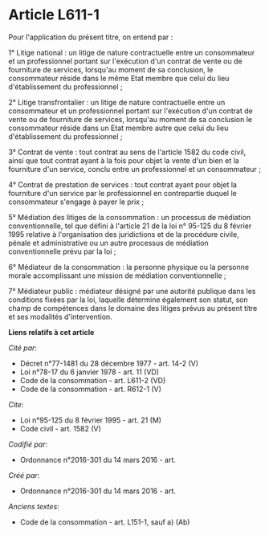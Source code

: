 # Article L611-1

Pour l'application du présent titre, on entend par :

1° Litige national : un litige de nature contractuelle entre un consommateur et un professionnel portant sur l'exécution d'un
contrat de vente ou de fourniture de services, lorsqu'au moment de sa conclusion, le consommateur réside dans le même Etat
membre que celui du lieu d'établissement du professionnel ;

2° Litige transfrontalier : un litige de nature contractuelle entre un consommateur et un professionnel portant sur
l'exécution d'un contrat de vente ou de fourniture de services, lorsqu'au moment de sa conclusion le consommateur réside dans
un Etat membre autre que celui du lieu d'établissement du professionnel ;

3° Contrat de vente : tout contrat au sens de l'article 1582 du code civil, ainsi que tout contrat ayant à la fois pour objet
la vente d'un bien et la fourniture d'un service, conclu entre un professionnel et un consommateur ;

4° Contrat de prestation de services : tout contrat ayant pour objet la fourniture d'un service par le professionnel en
contrepartie duquel le consommateur s'engage à payer le prix ;

5° Médiation des litiges de la consommation : un processus de médiation conventionnelle, tel que défini à l'article 21 de la
loi n° 95-125 du 8 février 1995 relative à l'organisation des juridictions et de la procédure civile, pénale et
administrative ou un autre processus de médiation conventionnelle prévu par la loi ;

6° Médiateur de la consommation : la personne physique ou la personne morale accomplissant une mission de médiation
conventionnelle ;

7° Médiateur public : médiateur désigné par une autorité publique dans les conditions fixées par la loi, laquelle détermine
également son statut, son champ de compétences dans le domaine des litiges prévus au présent titre et ses modalités
d'intervention.

**Liens relatifs à cet article**

_Cité par_:

  - Décret n°77-1481 du 28 décembre 1977 - art. 14-2 (V)
  - Loi n°78-17 du 6 janvier 1978 - art. 11 (VD)
  - Code de la consommation - art. L611-2 (VD)
  - Code de la consommation - art. R612-1 (V)

_Cite_:

  - Loi n°95-125 du 8 février 1995 - art. 21 (M)
  - Code civil - art. 1582 (V)

_Codifié par_:

  - Ordonnance n°2016-301 du 14 mars 2016 - art.

_Créé par_:

  - Ordonnance n°2016-301 du 14 mars 2016 - art.

_Anciens textes_:

  - Code de la consommation - art. L151-1, sauf a) (Ab)
